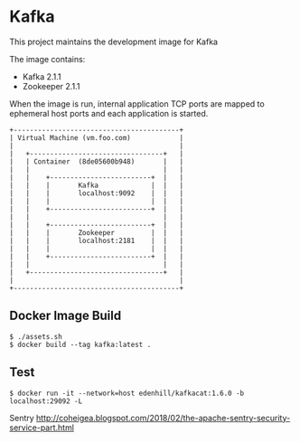 # Kafka

This project maintains the development image for Kafka

The image contains:
* Kafka     2.1.1
* Zookeeper 2.1.1

When the image is run, internal application TCP ports are mapped to ephemeral
host ports and each application is started.
```
+-----------------------------------------+
| Virtual Machine (vm.foo.com)            |
|                                         |
|   +---------------------------------+   |
|   | Container  (8de05600b948)       |   |
|   |                                 |   |
|   |    +-------------------------+  |   |
|   |    |       Kafka             |  |   |
|   |    |       localhost:9092    |  |   |
|   |    |                         |  |   |
|   |    +-------------------------+  |   |
|   |                                 |   |
|   |    +-------------------------+  |   |
|   |    |       Zookeeper         |  |   |
|   |    |       localhost:2181    |  |   |
|   |    |                         |  |   |
|   |    +-------------------------+  |   |
|   |                                 |   |
|   +---------------------------------+   |
|                                         |
+-----------------------------------------+
```
## Docker Image Build
```
$ ./assets.sh
$ docker build --tag kafka:latest .
```
## Test
```
$ docker run -it --network=host edenhill/kafkacat:1.6.0 -b localhost:29092 -L
```

Sentry
http://coheigea.blogspot.com/2018/02/the-apache-sentry-security-service-part.html

